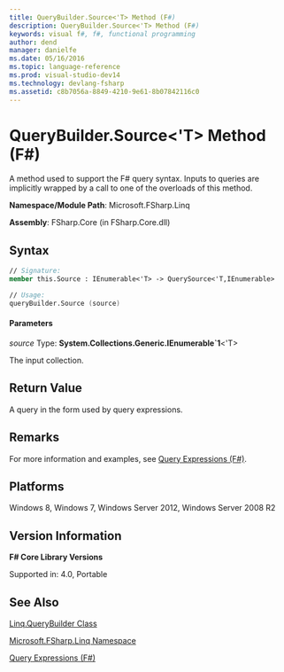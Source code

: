 ```yaml
---
title: QueryBuilder.Source<'T> Method (F#)
description: QueryBuilder.Source<'T> Method (F#)
keywords: visual f#, f#, functional programming
author: dend
manager: danielfe
ms.date: 05/16/2016
ms.topic: language-reference
ms.prod: visual-studio-dev14
ms.technology: devlang-fsharp
ms.assetid: c8b7056a-8849-4210-9e61-8b07842116c0
---
```


# QueryBuilder.Source<'T> Method (F#)

A method used to support the F# query syntax. Inputs to queries are implicitly wrapped by a call to one of the overloads of this method.

**Namespace/Module Path**: Microsoft.FSharp.Linq

**Assembly**: FSharp.Core (in FSharp.Core.dll)


## Syntax

```fsharp
// Signature:
member this.Source : IEnumerable<'T> -> QuerySource<'T,IEnumerable>

// Usage:
queryBuilder.Source (source)
```

#### Parameters
*source*
Type: **System.Collections.Generic.IEnumerable&#96;1**&lt;'T&gt;


The input collection.

## Return Value
A query in the form used by query expressions.


## Remarks
For more information and examples, see [Query Expressions (F#)](https://msdn.microsoft.com/library/ff72235c-3ad8-4215-8679-2754484823db).


## Platforms
Windows 8, Windows 7, Windows Server 2012, Windows Server 2008 R2


## Version Information
**F# Core Library Versions**

Supported in: 4.0, Portable

## See Also
[Linq.QueryBuilder Class](Linq.QueryBuilder-Class-%5BFSharp%5D.md)

[Microsoft.FSharp.Linq Namespace](Microsoft.FSharp.Linq-Namespace-%5BFSharp%5D.md)

[Query Expressions (F#)](https://msdn.microsoft.com/library/ff72235c-3ad8-4215-8679-2754484823db)
